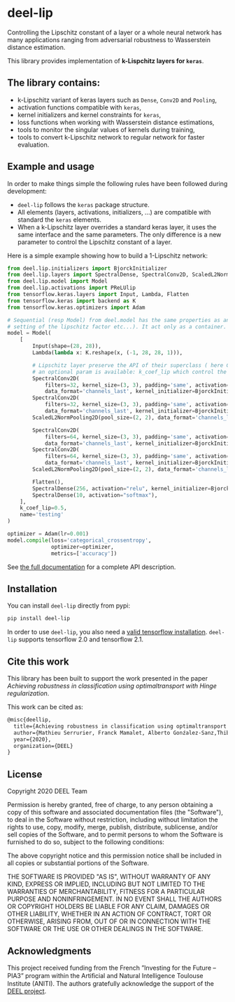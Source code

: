 # deel-lip

Controlling the Lipschitz constant of a layer or a whole neural network has many applications ranging
from adversarial robustness to Wasserstein distance estimation.

This library provides implementation of **k-Lispchitz layers for `keras`**. 

## The library contains:

 * k-Lipschitz variant of keras layers such as `Dense`, `Conv2D` and `Pooling`,
 * activation functions compatible with `keras`,
 * kernel initializers and kernel constraints for `keras`,
 * loss functions when working with Wasserstein distance estimations,
 * tools to monitor the singular values of kernels during training,
 * tools to convert k-Lipschitz network to regular network for faster evaluation.

## Example and usage

In order to make things simple the following rules have been followed during development:
* `deel-lip` follows the `keras` package structure.
* All elements (layers, activations, initializers, ...) are compatible with standard the `keras` elements.
* When a k-Lipschitz layer overrides a standard keras layer, it uses the same interface and the same parameters.
  The only difference is a new parameter to control the Lipschitz constant of a layer.
  
Here is a simple example showing how to build a 1-Lipschitz network:
```python
from deel.lip.initializers import BjorckInitializer
from deel.lip.layers import SpectralDense, SpectralConv2D, ScaledL2NormPooling2D
from deel.lip.model import Model
from deel.lip.activations import PReLUlip
from tensorflow.keras.layers import Input, Lambda, Flatten
from tensorflow.keras import backend as K
from tensorflow.keras.optimizers import Adam

# Sequential (resp Model) from deel.model has the same properties as any lipschitz layer ( condense,
# setting of the lipschitz factor etc...). It act only as a container.
model = Model(
    [
        Input(shape=(28, 28)),
        Lambda(lambda x: K.reshape(x, (-1, 28, 28, 1))),

        # Lipschitz layer preserve the API of their superclass ( here Conv2D )
        # an optional param is available: k_coef_lip which control the lipschitz constant of the layer
        SpectralConv2D(
            filters=32, kernel_size=(3, 3), padding='same', activation=PReLUlip(), input_shape=(28, 28, 1),
            data_format='channels_last', kernel_initializer=BjorckInitializer(15, 50)),
        SpectralConv2D(
            filters=32, kernel_size=(3, 3), padding='same', activation=PReLUlip(), input_shape=(28, 28, 1),
            data_format='channels_last', kernel_initializer=BjorckInitializer(15, 50)),
        ScaledL2NormPooling2D(pool_size=(2, 2), data_format='channels_last'),

        SpectralConv2D(
            filters=64, kernel_size=(3, 3), padding='same', activation=PReLUlip(), input_shape=(28, 28, 1),
            data_format='channels_last', kernel_initializer=BjorckInitializer(15, 50)),
        SpectralConv2D(
            filters=64, kernel_size=(3, 3), padding='same', activation=PReLUlip(), input_shape=(28, 28, 1),
            data_format='channels_last', kernel_initializer=BjorckInitializer(15, 50)),
        ScaledL2NormPooling2D(pool_size=(2, 2), data_format='channels_last'),

        Flatten(),
        SpectralDense(256, activation="relu", kernel_initializer=BjorckInitializer(15, 50)),
        SpectralDense(10, activation="softmax"),
    ],
    k_coef_lip=0.5,
    name='testing'
)

optimizer = Adam(lr=0.001)
model.compile(loss='categorical_crossentropy',
              optimizer=optimizer,
              metrics=['accuracy'])
```

See [the full documentation](http://deel-ai.github.io/deel-lip) for a complete API description.

## Installation

You can install ``deel-lip`` directly from pypi: 
```bash
pip install deel-lip
```

In order to use `deel-lip`, you also need a [valid tensorflow installation](https://www.tensorflow.org/install). 
`deel-lip` supports tensorflow 2.0 and tensorflow 2.1.

## Cite this work

This library has been built to support the work presented in the paper 
*Achieving robustness in classification using optimaltransport with Hinge regularization*.

This work can be cited as:
````latex
@misc{deellip,
  title={Achieving robustness in classification using optimaltransport with Hinge regularization},
  author={Mathieu Serrurier, Franck Mamalet, Alberto Gonźalez-Sanz,Thibaut Boissin, Jean-Michel Loubes, Eustasio del Barrio},
  year={2020},
  organization={DEEL}
}
````

## License

Copyright 2020 DEEL Team

Permission is hereby granted, free of charge, to any person obtaining a copy of this software and associated documentation files (the "Software"), to deal in the Software without restriction, including without limitation the rights to use, copy, modify, merge, publish, distribute, sublicense, and/or sell copies of the Software, and to permit persons to whom the Software is furnished to do so, subject to the following conditions:

The above copyright notice and this permission notice shall be included in all copies or substantial portions of the Software.

THE SOFTWARE IS PROVIDED "AS IS", WITHOUT WARRANTY OF ANY KIND, EXPRESS OR IMPLIED, INCLUDING BUT NOT LIMITED TO THE WARRANTIES OF MERCHANTABILITY, FITNESS FOR A PARTICULAR PURPOSE AND NONINFRINGEMENT. IN NO EVENT SHALL THE AUTHORS OR COPYRIGHT HOLDERS BE LIABLE FOR ANY CLAIM, DAMAGES OR OTHER LIABILITY, WHETHER IN AN ACTION OF CONTRACT, TORT OR OTHERWISE, ARISING FROM, OUT OF OR IN CONNECTION WITH THE SOFTWARE OR THE USE OR OTHER DEALINGS IN THE SOFTWARE.

## Acknowledgments

This project received funding from the French ”Investing for the Future – PIA3” program within the Artiﬁcial and 
Natural Intelligence Toulouse Institute (ANITI). The authors gratefully acknowledge the support of the [DEEL 
project](https://www.deel.ai/).
